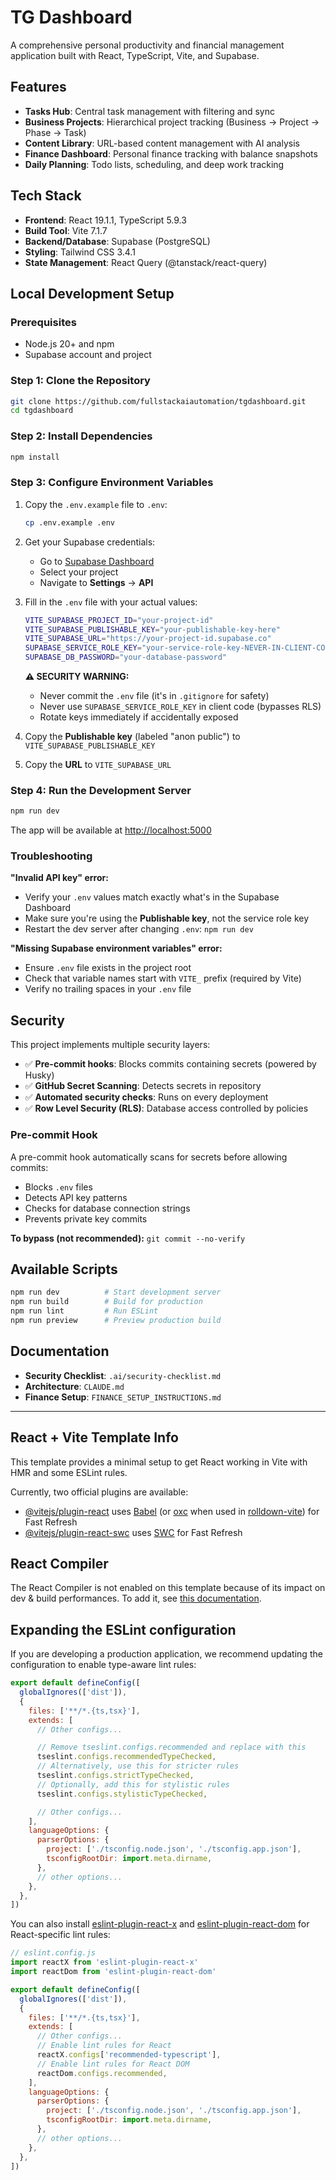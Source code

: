 # TG Dashboard

A comprehensive personal productivity and financial management application built with React, TypeScript, Vite, and Supabase.

## Features

- **Tasks Hub**: Central task management with filtering and sync
- **Business Projects**: Hierarchical project tracking (Business → Project → Phase → Task)
- **Content Library**: URL-based content management with AI analysis
- **Finance Dashboard**: Personal finance tracking with balance snapshots
- **Daily Planning**: Todo lists, scheduling, and deep work tracking

## Tech Stack

- **Frontend**: React 19.1.1, TypeScript 5.9.3
- **Build Tool**: Vite 7.1.7
- **Backend/Database**: Supabase (PostgreSQL)
- **Styling**: Tailwind CSS 3.4.1
- **State Management**: React Query (@tanstack/react-query)

## Local Development Setup

### Prerequisites

- Node.js 20+ and npm
- Supabase account and project

### Step 1: Clone the Repository

```bash
git clone https://github.com/fullstackaiautomation/tgdashboard.git
cd tgdashboard
```

### Step 2: Install Dependencies

```bash
npm install
```

### Step 3: Configure Environment Variables

1. Copy the `.env.example` file to `.env`:
   ```bash
   cp .env.example .env
   ```

2. Get your Supabase credentials:
   - Go to [Supabase Dashboard](https://app.supabase.com)
   - Select your project
   - Navigate to **Settings** → **API**

3. Fill in the `.env` file with your actual values:
   ```bash
   VITE_SUPABASE_PROJECT_ID="your-project-id"
   VITE_SUPABASE_PUBLISHABLE_KEY="your-publishable-key-here"
   VITE_SUPABASE_URL="https://your-project-id.supabase.co"
   SUPABASE_SERVICE_ROLE_KEY="your-service-role-key-NEVER-IN-CLIENT-CODE"
   SUPABASE_DB_PASSWORD="your-database-password"
   ```

   **⚠️ SECURITY WARNING:**
   - Never commit the `.env` file (it's in `.gitignore` for safety)
   - Never use `SUPABASE_SERVICE_ROLE_KEY` in client code (bypasses RLS)
   - Rotate keys immediately if accidentally exposed

4. Copy the **Publishable key** (labeled "anon public") to `VITE_SUPABASE_PUBLISHABLE_KEY`
5. Copy the **URL** to `VITE_SUPABASE_URL`

### Step 4: Run the Development Server

```bash
npm run dev
```

The app will be available at [http://localhost:5000](http://localhost:5000)

### Troubleshooting

**"Invalid API key" error:**
- Verify your `.env` values match exactly what's in the Supabase Dashboard
- Make sure you're using the **Publishable key**, not the service role key
- Restart the dev server after changing `.env`: `npm run dev`

**"Missing Supabase environment variables" error:**
- Ensure `.env` file exists in the project root
- Check that variable names start with `VITE_` prefix (required by Vite)
- Verify no trailing spaces in your `.env` file

## Security

This project implements multiple security layers:

- ✅ **Pre-commit hooks**: Blocks commits containing secrets (powered by Husky)
- ✅ **GitHub Secret Scanning**: Detects secrets in repository
- ✅ **Automated security checks**: Runs on every deployment
- ✅ **Row Level Security (RLS)**: Database access controlled by policies

### Pre-commit Hook

A pre-commit hook automatically scans for secrets before allowing commits:
- Blocks `.env` files
- Detects API key patterns
- Checks for database connection strings
- Prevents private key commits

**To bypass (not recommended):** `git commit --no-verify`

## Available Scripts

```bash
npm run dev          # Start development server
npm run build        # Build for production
npm run lint         # Run ESLint
npm run preview      # Preview production build
```

## Documentation

- **Security Checklist**: `.ai/security-checklist.md`
- **Architecture**: `CLAUDE.md`
- **Finance Setup**: `FINANCE_SETUP_INSTRUCTIONS.md`

---

## React + Vite Template Info

This template provides a minimal setup to get React working in Vite with HMR and some ESLint rules.

Currently, two official plugins are available:

- [@vitejs/plugin-react](https://github.com/vitejs/vite-plugin-react/blob/main/packages/plugin-react) uses [Babel](https://babeljs.io/) (or [oxc](https://oxc.rs) when used in [rolldown-vite](https://vite.dev/guide/rolldown)) for Fast Refresh
- [@vitejs/plugin-react-swc](https://github.com/vitejs/vite-plugin-react/blob/main/packages/plugin-react-swc) uses [SWC](https://swc.rs/) for Fast Refresh

## React Compiler

The React Compiler is not enabled on this template because of its impact on dev & build performances. To add it, see [this documentation](https://react.dev/learn/react-compiler/installation).

## Expanding the ESLint configuration

If you are developing a production application, we recommend updating the configuration to enable type-aware lint rules:

```js
export default defineConfig([
  globalIgnores(['dist']),
  {
    files: ['**/*.{ts,tsx}'],
    extends: [
      // Other configs...

      // Remove tseslint.configs.recommended and replace with this
      tseslint.configs.recommendedTypeChecked,
      // Alternatively, use this for stricter rules
      tseslint.configs.strictTypeChecked,
      // Optionally, add this for stylistic rules
      tseslint.configs.stylisticTypeChecked,

      // Other configs...
    ],
    languageOptions: {
      parserOptions: {
        project: ['./tsconfig.node.json', './tsconfig.app.json'],
        tsconfigRootDir: import.meta.dirname,
      },
      // other options...
    },
  },
])
```

You can also install [eslint-plugin-react-x](https://github.com/Rel1cx/eslint-react/tree/main/packages/plugins/eslint-plugin-react-x) and [eslint-plugin-react-dom](https://github.com/Rel1cx/eslint-react/tree/main/packages/plugins/eslint-plugin-react-dom) for React-specific lint rules:

```js
// eslint.config.js
import reactX from 'eslint-plugin-react-x'
import reactDom from 'eslint-plugin-react-dom'

export default defineConfig([
  globalIgnores(['dist']),
  {
    files: ['**/*.{ts,tsx}'],
    extends: [
      // Other configs...
      // Enable lint rules for React
      reactX.configs['recommended-typescript'],
      // Enable lint rules for React DOM
      reactDom.configs.recommended,
    ],
    languageOptions: {
      parserOptions: {
        project: ['./tsconfig.node.json', './tsconfig.app.json'],
        tsconfigRootDir: import.meta.dirname,
      },
      // other options...
    },
  },
])
```

